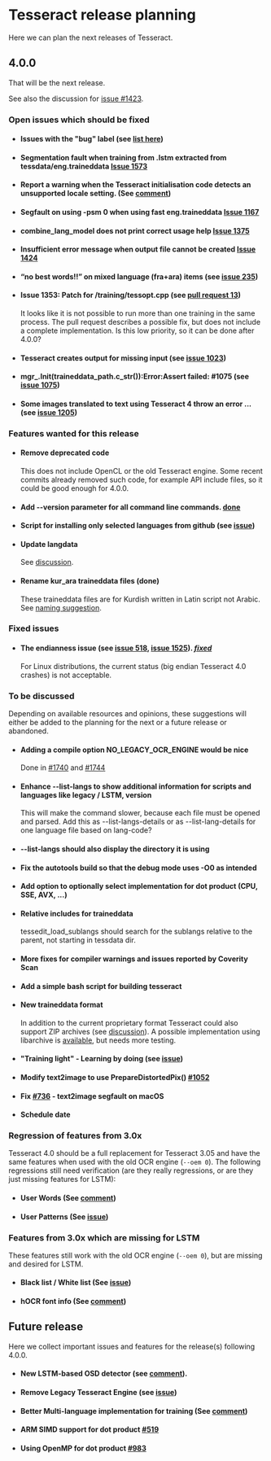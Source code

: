 # Tesseract release planning

Here we can plan the next releases of Tesseract.

## 4.0.0

That will be the next release. 

See also the discussion for [issue #1423](https://github.com/tesseract-ocr/tesseract/issues/1423).

### Open issues which should be fixed

* #### Issues with the "bug" label (see [list here](https://github.com/tesseract-ocr/tesseract/labels/bug))

* #### Segmentation fault when training from .lstm extracted from tessdata/eng.traineddata [Issue 1573](https://github.com/tesseract-ocr/tesseract/issues/1573)

* #### Report a warning when the Tesseract initialisation code detects an unsupported locale setting. (See [comment](https://github.com/tesseract-ocr/tesseract/issues/1010#issuecomment-379208967))

* #### Segfault on using -psm 0 when using fast eng.traineddata [Issue 1167](https://github.com/tesseract-ocr/tesseract/issues/1167)

* #### combine_lang_model does not print correct usage help [Issue 1375](https://github.com/tesseract-ocr/tesseract/issues/1375)

* #### Insufficient error message when output file cannot be created [Issue 1424](https://github.com/tesseract-ocr/tesseract/issues/1424)

* #### “no best words!!” on mixed language (fra+ara) items (see [issue 235](https://github.com/tesseract-ocr/tesseract/issues/235))

* ####  Issue 1353: Patch for /training/tessopt.cpp (see [pull request 13](https://github.com/tesseract-ocr/tesseract/pull/13))
  It looks like it is not possible to run more than one training in the same process. The pull request describes a possible fix, but does not include a complete implementation. Is this low priority, so it can be done after 4.0.0?

* #### Tesseract creates output for missing input (see [issue 1023](https://github.com/tesseract-ocr/tesseract/issues/1023))

* #### mgr_.Init(traineddata_path.c_str()):Error:Assert failed: #1075 (see [issue 1075](https://github.com/tesseract-ocr/tesseract/issues/1075))

* #### Some images translated to text using Tesseract 4 throw an error ... (see [issue 1205](https://github.com/tesseract-ocr/tesseract/issues/1205))

### Features wanted for this release

* #### Remove deprecated code 
  This does not include OpenCL or the old Tesseract engine. Some recent commits already removed such code, for example API include files, so it could be good enough for 4.0.0.

* #### Add --version parameter for all command line commands. **[done](https://github.com/tesseract-ocr/tesseract/commit/69c8292d81cbb71d6d422f79c97ef50d2a1da352)**

* #### Script for installing only selected languages from github (see [issue](https://github.com/tesseract-ocr/tesseract/issues/1440))

* #### Update langdata 
  See [discussion](https://github.com/tesseract-ocr/tesseract/issues/1423#issuecomment-380139227).

* #### Rename kur_ara traineddata files (**done**)
  These traineddata files are for Kurdish written in Latin script not Arabic. See [naming suggestion](https://github.com/tesseract-ocr/langdata/issues/124#issuecomment-380770665).

### Fixed issues

* #### The endianness issue (see [issue 518](https://github.com/tesseract-ocr/tesseract/issues/518), [issue 1525](https://github.com/tesseract-ocr/tesseract/issues/1525)). [_fixed_](https://github.com/tesseract-ocr/tesseract/commit/21d5ce57175e35e9df514e81f9c584f0bb2910ad)
  For Linux distributions, the current status (big endian Tesseract 4.0 crashes) is not acceptable.


### To be discussed

Depending on available resources and opinions, these suggestions will either be added to the planning for the next or a future release or abandoned.

* #### Adding a compile option NO_LEGACY_OCR_ENGINE would be nice
  Done in [#1740](https://github.com/tesseract-ocr/tesseract/pull/1740) and [#1744](https://github.com/tesseract-ocr/tesseract/pull/1744)

* #### Enhance --list-langs to show additional information for scripts and languages like legacy / LSTM, version <br/>
  This will make the command slower, because each file must be opened and parsed. Add this as --list-langs-details or as --list-lang-details for one language file based on lang-code?

* #### --list-langs should also display the directory it is using

* #### Fix the autotools build so that the debug mode uses -O0 as intended

* #### Add option to optionally select implementation for dot product (CPU, SSE, AVX, ...)

* #### Relative includes for traineddata 
  tessedit_load_sublangs should search for the sublangs relative to the parent, not starting in tessdata dir.

* #### More fixes for compiler warnings and issues reported by Coverity Scan

* #### Add a simple bash script for building tesseract

* #### New traineddata format 
  In addition to the current proprietary format Tesseract could also support ZIP archives (see [discussion](https://github.com/tesseract-ocr/tesseract/pull/911)).
A possible implementation using libarchive is [available](https://github.com/stweil/tesseract/tree/libarchive), but needs more testing.

* #### "Training light" - Learning by doing (see [issue](https://github.com/tesseract-ocr/tesseract/issues/1442))

* #### Modify text2image to use PrepareDistortedPix() [#1052](https://github.com/tesseract-ocr/tesseract/issues/1052)

* #### Fix [#736](https://github.com/tesseract-ocr/tesseract/issues/736) - text2image segfault on macOS 

* #### Schedule date

### Regression of features from 3.0x

Tesseract 4.0 should be a full replacement for Tesseract 3.05 and have the same features when used with the old OCR engine (`--oem 0`). The following regressions still need verification (are they really regressions, or are they just missing features for LSTM):

* #### User Words (See [comment](https://github.com/tesseract-ocr/tesseract/issues/403#issuecomment-265579471))

* #### User Patterns (See [issue](https://github.com/tesseract-ocr/tesseract/issues/960))

### Features from 3.0x which are missing for LSTM

These features still work with the old OCR engine (`--oem 0`), but are missing and desired for LSTM.

* #### Black list / White list (See [issue](https://github.com/tesseract-ocr/tesseract/issues/751))

* #### hOCR font info (See [comment](https://github.com/tesseract-ocr/tesseract/issues/1074#issuecomment-3278142444))

## Future release
Here we collect important issues and features for the release(s) following 4.0.0.

* #### New LSTM-based OSD detector (see [comment](https://github.com/tesseract-ocr/tesseract/issues/707#issuecomment-374465989)).

* #### Remove Legacy Tesseract Engine (see [issue](https://github.com/tesseract-ocr/tesseract/issues/707))

* #### Better Multi-language implementation for training (See [comment](https://github.com/tesseract-ocr/langdata/issues/83#issuecomment-375027879))

* #### ARM SIMD support for dot product [#519](https://github.com/tesseract-ocr/tesseract/issues/519)

* #### Using OpenMP for dot product [#983](https://github.com/tesseract-ocr/tesseract/issues/983)

